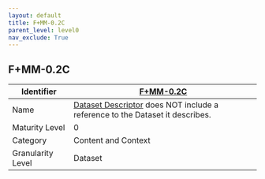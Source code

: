 ```yaml
---
layout: default
title: F+MM-0.2C
parent_level: level0
nav_exclude: True
---
```


## F+MM-0.2C

| Identifier | [F+MM-0.2C](https://github.com/FAIRplus/Data-Maturity/edit/v0.3/docs/_indicators/1.F+MM-0.2C.md) |
| --------- | ----------|
| Name | [Dataset Descriptor](https://fairplus.github.io/Data-Maturity/docs/Glossary/#dataset-descriptor) does NOT include a reference to the Dataset it describes. |
| Maturity Level | 0 |
| Category | Content and Context |
| Granularity Level | Dataset |
